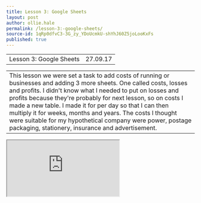 ```yaml
---
title: Lesson 3: Google Sheets
layout: post
author: ollie.hale
permalink: /lesson-3:-google-sheets/
source-id: 1qRp0dfvC3-3G_zy_YDoUcmkU-shYhJ60Z5joLooKxFs
published: true
---
```

<table>
  <tr>
    <td>Lesson 3: Google Sheets</td>
    <td>27.09.17</td>
  </tr>
</table>


<table>
  <tr>
    <td>This lesson we were set a task to add costs of running or businesses and adding 3 more sheets. One called costs, losses and profits. I didn't know what I needed to put on losses and profits because they're probably for next lesson, so on costs I made a new table. I made it for per day so that I can then multiply it for weeks, months and years. The costs I thought were suitable for my hypothetical company were power, postage packaging, stationery, insurance and advertisement.</td>
  </tr>
</table>

<iframe src="https://docs.google.com/spreadsheets/d/e/2PACX-1vSzqHoGnI8jbpjtlUiv9GFImxsVPTnBM0ZULaruW6Zg4Z0spaPdZ0t0_W1ruIEh0YRgldqtMBhe7IUt/pubhtml?widget=true&amp;headers=false"></iframe>
